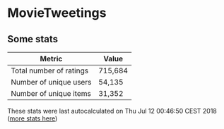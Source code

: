 # MovieTweetings
## Some stats

Metric | Value
--- | ---
Total number of ratings                 | 715,684
Number of unique users                  | 54,135
Number of unique items                  | 31,352
These stats were last autocalculated on Thu Jul 12 00:46:50 CEST 2018  ([more stats here](./stats.md))

